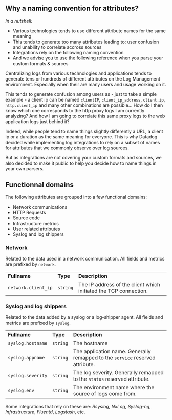 ## Why a naming convention for attributes?

*In a nutshell:*
- Various technologies tends to use different attribute names for the same meaning
- This tends to generate too many attributes leading to: user confusion and unability to correlate accross sources
- Integrations rely on the following naming convention
- And we advise you to use the following reference when you parse your custom formats & sources

Centralizing logs from various technologies and applications tends to generate tens or hundreds of different attributes on the Log Management enviromnent. Especially when their are many users and usage working on it.

This tends to generate confusion among users as - just to take a simple example - a client ip can be named `clientIP`, `client_ip_address`, `client.ip`, `http.client_ip` and many other combinations are possible...
How do I then know which one corresponds to the http proxy logs I am currently analyzing? And how I am going to correlate this same proxy logs to the web application logs just behind it?

Indeed, while people tend to name things slightly differently a URL, a client ip or a duration as the same meaning for everyone.
This is why Datadog decided while implementing log integrations to rely on a subset of names for attributes that we commonly observe over log sources.

But as integrations are not covering your custom formats and sources, we also decided to make it public to help you decide how to name things in your own parsers.

## Functionnal domains

The following attributes are grouped into a few functional domains:
 

* Network communications
* HTTP Requests
* Source code
* Infrastructure metrics
* User related attributes
* Syslog and log shippers

### Network

Related to the data used in a network communication. All fields and metrics are prefixed by `network`.

|                                                 |                                     |                          |           
| :---                                            | :---                                 | :----                    |         
| **Fullname**                                     | **Type**                           | **Description**|
| `network.client_ip` | `string` | The IP address of the client which initiated the TCP connection. |


### Syslog and log shippers

Related to the data added by a syslog or a log-shipper agent. All fields and metrics are prefixed by `syslog`.

|                                                 |                                     |                          |           
| :---                                            | :---                                 | :----                    |         
| **Fullname**                                     | **Type**                           | **Description**|
| `syslog.hostname` | `string` | The hostname |
| `syslog.appname` | `string` | The application name. Generally remapped to the `service` reserved attribute. |
| `syslog.severity` | `string` | The log severity. Generally remapped to the `status` reserved attribute. |
| `syslog.env` | `string` | The environment name where the source of logs come from. |

Some integrations that rely on these are: *Rsyslog*, *NxLog*, *Syslog-ng*, *Infrastructure*, *Fluentd*, *Logstash*, etc.
